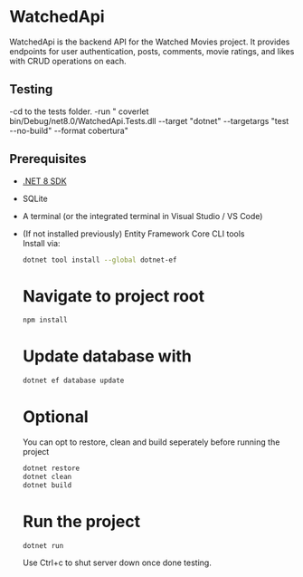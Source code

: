 # WatchedApi

WatchedApi is the backend API for the Watched Movies project. 
It provides endpoints for user authentication, posts, comments, movie ratings, and likes with CRUD operations on each.

## Testing
-cd to the tests folder.
-run " coverlet bin/Debug/net8.0/WatchedApi.Tests.dll --target "dotnet" --targetargs "test --no-build" --format cobertura"

## Prerequisites

- [.NET 8 SDK](https://dotnet.microsoft.com/download/dotnet/8.0)
- SQLite
- A terminal (or the integrated terminal in Visual Studio / VS Code)
- (If not installed previously) Entity Framework Core CLI tools  
  Install via:
  ```bash
  dotnet tool install --global dotnet-ef
  ```
  # Navigate to project root
  ```bash
  npm install
  ```
  # Update database with
  ```bash
  dotnet ef database update
  ```
  # Optional
  You can opt to restore, clean and build seperately before running the project
  ```bash
  dotnet restore
  dotnet clean
  dotnet build
  ```

  # Run the project
  ```bash
  dotnet run
  ```

  Use Ctrl+c to shut server down once done testing.
